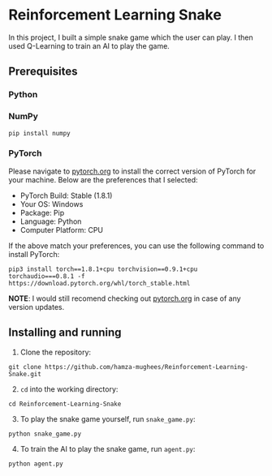 # Reinforcement Learning Snake

In this project, I built a simple snake game which the user can play. I then used Q-Learning to train an AI to play the game.

## Prerequisites

### Python

### NumPy
```
pip install numpy
```

### PyTorch

Please navigate to [pytorch.org](https://pytorch.org/) to install the correct version of PyTorch for your machine. Below are the preferences that I selected:

- PyTorch Build: Stable (1.8.1)
- Your OS: Windows
- Package: Pip
- Language: Python
- Computer Platform: CPU

If the above match your preferences, you can use the following command to install PyTorch:
```
pip3 install torch==1.8.1+cpu torchvision==0.9.1+cpu torchaudio===0.8.1 -f https://download.pytorch.org/whl/torch_stable.html
```

**NOTE**: I would still recomend checking out [pytorch.org](https://pytorch.org/) in case of any version updates.

## Installing and running

1. Clone the repository:
```
git clone https://github.com/hamza-mughees/Reinforcement-Learning-Snake.git
```
2. `cd` into the working directory:
```
cd Reinforcement-Learning-Snake
```
3. To play the snake game yourself, run `snake_game.py`:
```
python snake_game.py
```
4. To train the AI to play the snake game, run `agent.py`:
```
python agent.py
```